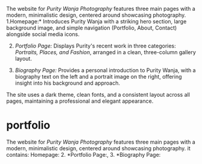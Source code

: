 The website for *Purity Wanja Photography* features three main pages with a modern, minimalistic design, centered around showcasing photography.
1.Homepage:* Introduces Purity Wanja with a striking hero section, large background image, and simple navigation (Portfolio, About, Contact) alongside social media icons.
   
2. *Portfolio Page:* Displays Purity's recent work in three categories: *Portraits, Places, and Fashion*, arranged in a clean, three-column gallery layout.

3. *Biography Page:* Provides a personal introduction to Purity Wanja, with a biography text on the left and a portrait image on the right, offering insight into his background and approach.

The site uses a dark theme, clean fonts, and a consistent layout across all pages, maintaining a professional and elegant appearance.
# portfolio
The website for *Purity Wanja Photography* features three main pages with a modern, minimalistic design, centered around showcasing photography. it contains: Homepage:     2. *Portfolio Page:,  3. *Biography Page:
